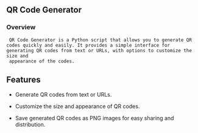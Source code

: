 ## QR Code Generator
### Overview
     QR Code Generator is a Python script that allows you to generate QR codes quickly and easily. It provides a simple interface for generating QR codes from text or URLs, with options to customize the size and 
     appearance of the codes.
## Features
+ Generate QR codes from text or URLs.
- Customize the size and appearance of QR codes.
* Save generated QR codes as PNG images for easy sharing and distribution.
